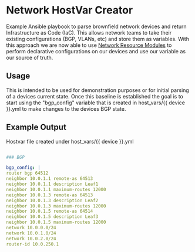 # Network HostVar Creator

Example Ansible playbook to parse brownfield network devices and return Infrastructure as Code (IaC). This allows network teams to take their existing configurations (BGP, VLANs, etc) and store them as variables. With this approach we are now able to use [Network Resource Modules](https://docs.ansible.com/ansible/latest/network/user_guide/network_resource_modules.html) to perform declarative configurations on our devices and use our variable as our source of truth.

## Usage

This is intended to be used for demonstration purposes or for initial parsing of a devices current state. Once this baseline is established the goal is to start using the "bgp_config" variable that is created in host_vars/{{  device }}.yml to make changes to the devices BGP state.

## Example Output

Hostvar file created under host_vars/{{ device }}.yml

```yaml

### BGP

bgp_config: |
router bgp 64512
neighbor 10.0.1.1 remote-as 64513
neighbor 10.0.1.1 description Leaf1
neighbor 10.0.1.1 maximum-routes 12000
neighbor 10.0.1.3 remote-as 64513
neighbor 10.0.1.3 description Leaf2
neighbor 10.0.1.3 maximum-routes 12000
neighbor 10.0.1.5 remote-as 64514
neighbor 10.0.1.5 description Leaf3
neighbor 10.0.1.5 maximum-routes 12000
network 10.0.0.0/24
network 10.0.1.0/24
network 10.0.2.0/24
router-id 10.0.250.1
```
